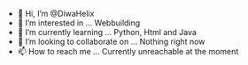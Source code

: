 - 👋 Hi, I’m @DiwaHelix
- 👀 I’m interested in ... Webbuilding
- 🌱 I’m currently learning ... Python, Html and Java
- 💞️ I’m looking to collaborate on ... Nothing right now
- 📫 How to reach me ... Currently unreachable at the moment

<!---
DiwaHelix/DiwaHelix is a ✨ special ✨ repository because its `README.md` (this file) appears on your GitHub profile.
You can click the Preview link to take a look at your changes.
--->
